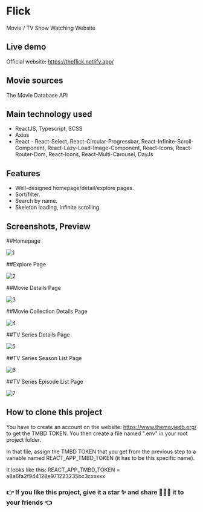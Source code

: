 # Flick

Movie / TV Show Watching Website

## Live demo

Official website: https://theflick.netlify.app/

## Movie sources

The Movie Database API 

## Main technology used

- ReactJS, Typescript, SCSS
- Axios
- React - React-Select, React-Circular-Progressbar, React-Infinite-Scroll-Component, React-Lazy-Load-Image-Component, React-Icons, React-Router-Dom,
          React-Icons, React-Multi-Carousel, DayJs
  
## Features

- Well-designed homepage/detail/explore pages.
- Sort/filter.
- Search by name.
- Skeleton loading, infinite scrolling.

## Screenshots, Preview

##Homepage

![1](https://github.com/singh043/Flick/assets/90082683/1a49b50f-5d05-469f-87e9-a1ccc90d6251)

##Explore Page

![2](https://github.com/singh043/Flick/assets/90082683/61043b7d-133c-443d-a15f-66766b13e423)

##Movie Details Page

![3](https://github.com/singh043/Flick/assets/90082683/020941d4-9af2-4a86-9757-da437c1b3008)

##Movie Collection Details Page

![4](https://github.com/singh043/Flick/assets/90082683/e3ac6327-370e-46ac-a27f-d87a01c4e144)

##TV Series Details Page

![5](https://github.com/singh043/Flick/assets/90082683/0afd41b9-2ebe-4755-b063-680576333479)

##TV Series Season List Page

![6](https://github.com/singh043/Flick/assets/90082683/2fda17ac-4692-44cf-a887-e8e40668bbe0)

##TV Series Episode List Page

![7](https://github.com/singh043/Flick/assets/90082683/0937fcac-cb2b-4f04-9c75-e166f319d504)


## How to clone this project

You have to create an account on the website: https://www.themoviedb.org/ to get the TMBD TOKEN. You then create a file named ".env" in your root project folder.

In that file, assign the TMBD TOKEN that you get from the previous step to a variable named REACT_APP_TMBD_TOKEN (it has to be this specific name).

It looks like this:
REACT_APP_TMBD_TOKEN = a8a6fa2f944128e971223235bc3cxxxxx

### 👉 If you like this project, give it a star ✨ and share 👨🏻‍💻 it to your friends 👈
